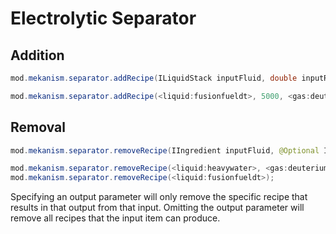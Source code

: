 
# Electrolytic Separator
Addition
------
```java
mod.mekanism.separator.addRecipe(ILiquidStack inputFluid, double inputRF, IGasStack outputGas1, IGasStack outputGas2)

mod.mekanism.separator.addRecipe(<liquid:fusionfueldt>, 5000, <gas:deuterium>, <gas:tritium>);
```

Removal
------
```java
mod.mekanism.separator.removeRecipe(IIngredient inputFluid, @Optional IIngredient outputGas1, @Optional IIngredient outputGas2)

mod.mekanism.separator.removeRecipe(<liquid:heavywater>, <gas:deuterium>, <gas:oxygen>);
mod.mekanism.separator.removeRecipe(<liquid:fusionfueldt>);
```
Specifying an output parameter will only remove the specific recipe that results in that output from that input. Omitting the output parameter will remove all recipes that the input item can produce.
